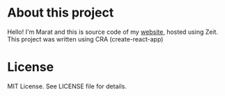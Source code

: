 # About this project
Hello! I'm Marat and this is source code of my [website](https://nagayev.ru), hosted using Zeit.  
This project was written using CRA (create-react-app)
# License
MIT License. See LICENSE file for details.